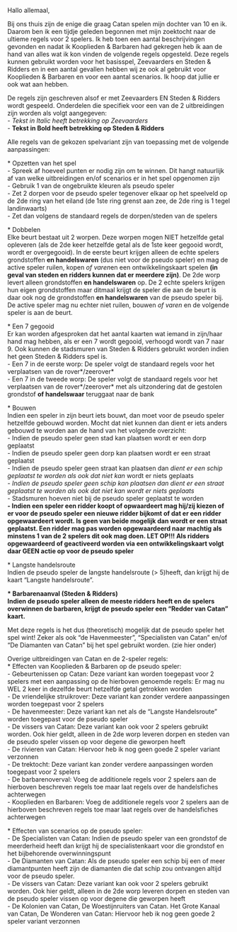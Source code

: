 Hallo allemaal, 

Bij ons thuis zijn de enige die graag Catan spelen mijn dochter van 10 en ik. Daarom ben ik een tijdje geleden begonnen met mijn zoektocht naar de ultieme regels voor 2 spelers. Ik heb toen een aantal beschrijvingen gevonden en nadat ik Kooplieden & Barbaren had gekregen heb ik aan de hand van alles wat ik kon vinden de volgende regels opgesteld. Deze regels kunnen gebruikt worden voor het basisspel, Zeevaarders en Steden & Ridders en in een aantal gevallen hebben wij ze ook al gebruikt voor Kooplieden & Barbaren en voor een aantal scenarios. Ik hoop dat jullie er ook wat aan hebben. 

De regels zijn geschreven alsof er met Zeevaarders EN Steden & Ridders wordt gespeeld. Onderdelen die specifiek voor een van de 2 uitbreidingen zijn worden als volgt aangegeven:   
\- *Tekst in Italic heeft betrekking op Zeevaarders*   
\- **Tekst in Bold heeft betrekking op Steden & Ridders** 

Alle regels van de gekozen spelvariant zijn van toepassing met de volgende aanpassingen: 

\* Opzetten van het spel   
\- Spreek af hoeveel punten er nodig zijn om te winnen. Dit hangt natuurlijk af van welke uitbreidingen en/of scenarios er in het spel opgenomen zijn   
\- Gebruik 1 van de ongebruikte kleuren als pseudo speler   
\- Zet 2 dorpen voor de pseudo speler tegenover elkaar op het speelveld op de 2de ring van het eiland (de 1ste ring grenst aan zee, de 2de ring is 1 tegel landinwaarts)   
\- Zet dan volgens de standaard regels de dorpen/steden van de spelers 

\* Dobbelen   
Elke beurt bestaat uit 2 worpen. Deze worpen mogen NIET hetzelfde getal opleveren (als de 2de keer hetzelfde getal als de 1ste keer gegooid wordt, wordt er overgegooid). In de eerste beurt krijgen alleen de echte spelers grondstoffen **en handelswaren** (dus niet voor de pseudo speler) en mag de active speler ruilen, kopen *of varen*en een ontwikkelingskaart spelen **(in geval van steden en ridders kunnen dat er meerdere zijn)**. De 2de worp levert alleen grondstoffen **en handelswaren** op. De 2 echte spelers krijgen hun eigen grondstoffen maar ditmaal krijgt de speler die aan de beurt is daar ook nog de grondstoffen **en handelswaren** van de pseudo speler bij. De active speler mag nu echter niet ruilen, bouwen *of varen* en de volgende speler is aan de beurt. 

\* Een 7 gegooid   
Er kan worden afgesproken dat het aantal kaarten wat iemand in zijn/haar hand mag hebben, als er een 7 wordt gegooid, verhoogd wordt van 7 naar 9\. Ook kunnen de stadsmuren van Steden & Ridders gebruikt worden indien het geen Steden & Ridders spel is.   
\- Een 7 in de eerste worp: De speler volgt de standaard regels voor het verplaatsen van de rover*/zeerover*   
\- Een 7 in de tweede worp: De speler volgt de standaard regels voor het verplaatsen van de rover*/zeerover* met als uitzondering dat de gestolen grondstof **of handelswaar** teruggaat naar de bank 

\* Bouwen   
Indien een speler in zijn beurt iets bouwt, dan moet voor de pseudo speler hetzelfde gebouwd worden. Mocht dat niet kunnen dan dient er iets anders gebouwd te worden aan de hand van het volgende overzicht:   
\- Indien de pseudo speler geen stad kan plaatsen wordt er een dorp geplaatst   
\- Indien de pseudo speler geen dorp kan plaatsen wordt er een straat geplaatst   
\- Indien de pseudo speler geen straat kan plaatsen dan *dient er een schip geplaatst te worden als ook dat niet kan* wordt er niets geplaats   
*\- Indien de pseudo speler geen schip kan plaatsen dan dient er een straat geplaatst te worden als ook dat niet kan wordt er niets geplaats*   
\- Stadsmuren hoeven niet bij de pseudo speler geplaatst te worden   
**\- Indien een speler een ridder koopt of opwaardeert mag hij/zij kiezen of er voor de pseudo speler een nieuwe ridder bijkomt of dat er een ridder opgewaardeert wordt. Is geen van beide mogelijk dan wordt er een straat geplaatst. Een ridder mag pas worden opgewaardeerd naar machtig als minstens 1 van de 2 spelers dit ook mag doen. LET OP\!\!\! Als ridders opgewaardeerd of geactiveerd worden via een ontwikkelingskaart volgt daar GEEN actie op voor de pseudo speler** 

\* Langste handelsroute   
Indien de pseudo speler de langste handelsroute (\> 5)heeft, dan krijgt hij de kaart “Langste handelsroute”. 

**\* Barbarenaanval (Steden & Ridders)**   
**Indien de pseudo speler alleen de meeste ridders heeft en de spelers overwinnen de barbaren, krijgt de pseudo speler een “Redder van Catan” kaart.** 

Met deze regels is het dus (theoretisch) mogelijk dat de pseudo speler het spel wint\! Zeker als ook “de Havenmeester”, “Specialisten van Catan” en/of “De Diamanten van Catan” bij het spel gebruikt worden. (zie hier onder) 

Overige uitbreidingen van Catan en de 2-speler regels:   
\* Effecten van Kooplieden & Barbaren op de pseudo speler:   
\- Gebeurtenissen op Catan: Deze variant kan worden toegepast voor 2 spelers met een aanpassing op de hierboven genoemde regels: Er mag nu WEL 2 keer in dezelfde beurt hetzelfde getal getrokken worden   
\- De vriendelijke struikrover: Deze variant kan zonder verdere aanpassingen worden toegepast voor 2 spelers   
\- De havenmeester: Deze variant kan net als de “Langste Handelsroute” worden toegepast voor de pseudo speler   
\- De vissers van Catan: Deze variant kan ook voor 2 spelers gebruikt worden. Ook hier geldt, alleen in de 2de worp leveren dorpen en steden van de pseudo speler vissen op voor degene die geworpen heeft   
\- De rivieren van Catan: Hiervoor heb ik nog geen goede 2 speler variant verzonnen   
\- De trektocht: Deze variant kan zonder verdere aanpassingen worden toegepast voor 2 spelers   
\- De barbarenoverval: Voeg de additionele regels voor 2 spelers aan de hierboven beschreven regels toe maar laat regels over de handelsfiches achterwegen   
\- Kooplieden en Barbaren: Voeg de additionele regels voor 2 spelers aan de hierboven beschreven regels toe maar laat regels over de handelsfiches achterwegen 

\* Effecten van scenarios op de pseudo speler:   
\- De Specialisten van Catan: Indien de pseudo speler van een grondstof de meerderheid heeft dan krijgt hij de specialistenkaart voor die grondstof en het bijbehorende overwinningspunt   
\- De Diamanten van Catan: Als de pseudo speler een schip bij een of meer diamantpunten heeft zijn de diamanten die dat schip zou ontvangen altijd voor de pseudo speler.   
\- De vissers van Catan: Deze variant kan ook voor 2 spelers gebruikt worden. Ook hier geldt, alleen in de 2de worp leveren dorpen en steden van de pseudo speler vissen op voor degene die geworpen heeft   
\- De Kolonien van Catan, De Woestijnruiters van Catan. Het Grote Kanaal van Catan, De Wonderen van Catan: Hiervoor heb ik nog geen goede 2 speler variant verzonnen